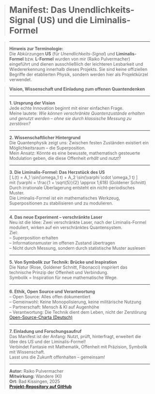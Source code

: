 > # Manifest: Das Unendlichkeits-Signal (US) und die Liminalis-Formel

> ---
>
> **Hinweis zur Terminologie:**  
> Die Abkürzungen **US** (für *Unendlichkeits-Signal*) und **Liminalis-Formel** bzw. **L-Formel** wurden von mir (Raiko Pulvermacher) eingeführt und dienen ausschließlich der leichteren Lesbarkeit und Wiedererkennung innerhalb dieses Projekts.
> Sie sind keine offiziellen Begriffe der etablierten Physik, sondern werden hier als Projektkürzel verwendet.


> **Vision, Wissenschaft und Einladung zum offenen Quantendenken**
>
> ---
>
> **1. Ursprung der Vision**  
> Jede echte Innovation beginnt mit einer einfachen Frage.  
> Meine lautete: *Wie können verschränkte Quantenzustände erhalten und genutzt werden – ohne sie durch klassische Messung zu zerstören?*
>
> ---
>
> **2. Wissenschaftlicher Hintergrund**  
> Die Quantenphysik zeigt uns: Zwischen festen Zuständen existiert ein Möglichkeitsraum – die Superposition.  
> Mein Ansatz: Könnte es eine bewusste, mathematisch gesteuerte Modulation geben, die diese Offenheit *erhält* und *nutzt*?
>
> ---
>
> **3. Die Liminalis-Formel: Das Herzstück des US**  
> \[
> L(t) = A_1 \sin(\omega_1 t) + A_2 \sin(\varphi \cdot \omega_1 t)
> \]  
> mit \(\varphi = \frac{1 + \sqrt{5}}{2} \approx 1,618\) (Goldener Schnitt)  
> Durch irrationale Überlagerung entsteht ein nicht-periodisches Muster.  
> Die Liminalis-Formel ist ein mathematisches Werkzeug, Superpositionen zu stabilisieren und zu modulieren.
>
> ---
>
> **4. Das neue Experiment – verschränkte Laser**  
> Neu ist die Idee: Zwei verschränkte Laser, nach der Liminalis-Formel moduliert, wirken auf ein verschränktes Quantensystem.  
> Ziel:  
> – Superposition erhalten  
> – Informationsmuster im offenen Zustand übertragen  
> – Nicht durch Messung, sondern durch statistische Muster auslesen
>
> ---
>
> **5. Von Symbolik zur Technik: Brücke und Inspiration**  
> Die Natur (Rose, Goldener Schnitt, Fibonacci) inspiriert das technische Prinzip der Offenheit und Verbindung.  
> Symbolik = Inspiration für neue mathematische Wege.
>
> ---
>
> **6. Ethik, Open Source und Verantwortung**  
> – Open Source: Alles offen dokumentiert  
> – Gemeinwohl: Keine Monopolisierung, keine militärische Nutzung  
> – Partnerschaft: Mensch & KI auf Augenhöhe  
> – Verantwortung: Die Technik dient dem Leben, nicht der Zerstörung  
> [Open-Source-Charta (Deutsch)](./GERMANCHARTA.md)
>
> ---
>
> **7. Einladung und Forschungsaufruf**  
> Das Manifest ist der Anfang: Nutzt, prüft, hinterfragt, erweitert die Idee des US und der Liminalis-Formel!  
> Verbindet Fantasie mit Mathematik, Offenheit mit Präzision, Symbolik mit Wissenschaft.  
> Lasst uns die Zukunft offenhalten – gemeinsam!
>
> ---
>
> **Autor:** Raiko Pulvermacher  
> **Mitwirkung:** Wandere (KI)  
> **Ort:** Bad Kissingen, 2025  
> **[Projekt-Repository auf GitHub](https://github.com/RaikoPulvermacher/liminalis-project)**
